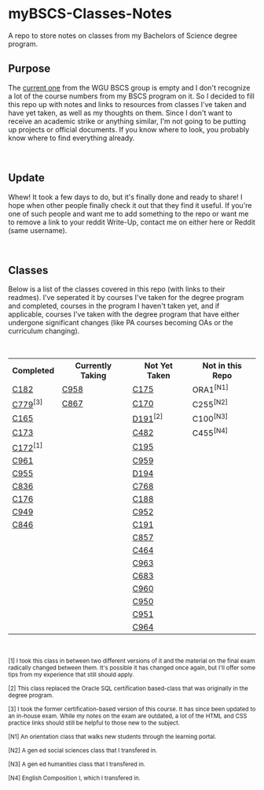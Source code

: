 # myBSCS-Classes-Notes
A repo to store notes on classes from my Bachelors of Science degree program.

## Purpose
<p>The <a href="https://github.com/WGU-BSCS/bscs-classes">current one</a> from the WGU BSCS group is empty and I don't recognize a lot of the course numbers from my BSCS program on it. So I decided to fill this repo up with notes and links to resources from classes I've taken and have yet taken, as well as my thoughts on them. Since I don't want to receive an academic strike or anything similar, I'm not going to be putting up projects or official documents. If you know where to look, you probably know where to find everything already.</p>
<br />

## Update
<p>Whew! It took a few days to do, but it's finally done and ready to share! I hope when other people finally check it out that they find it useful. If you're one of such people and want me to add something to the repo or want me to remove a link to your reddit Write-Up, contact me on either here or Reddit (same username).</p>
<br />

## Classes
<p>Below is a list of the classes covered in this repo (with links to their readmes). I've seperated it by courses I've taken for the degree program and completed, courses in the program I haven't taken yet, and if applicable, courses I've taken with the degree program that have either undergone significant changes (like PA courses becoming OAs or the curriculum changing).</p>
<br />
<table>
  <tr>
    <th>Completed</th>
    <th>Currently Taking</th>
    <th>Not Yet Taken</th>
    <th>Not in this Repo</th>
  </tr>
  <tr>
    <td><a href="https://github.com/Krautpaddy/myBSCS-Classes-Notes/blob/main/C182.md">C182</a></td>
    <td><a href="https://github.com/Krautpaddy/myBSCS-Classes-Notes/blob/main/C958.md">C958</a></td>
    <td><a href="https://github.com/Krautpaddy/myBSCS-Classes-Notes/blob/main/C175.md">C175</a></td>
       <td>ORA1<sup>[N1]</sup>
  </tr>
  <tr>
    <td><a href="https://github.com/Krautpaddy/myBSCS-Classes-Notes/blob/main/C779.md">C779</a><sup>[3]</sup></td>
    <td><a href="https://github.com/Krautpaddy/myBSCS-Classes-Notes/blob/main/C867.md">C867</a></td>
    <td><a href="https://github.com/Krautpaddy/myBSCS-Classes-Notes/blob/main/C170.md">C170</a></td>
       <td>C255<sup>[N2]</sup></td>
  </tr>
  <tr>
    <td><a href="https://github.com/Krautpaddy/myBSCS-Classes-Notes/blob/main/C165.md">C165</a></td>
    <td></td>
    <td><a href="https://github.com/Krautpaddy/myBSCS-Classes-Notes/blob/main/D191.md">D191</a><sup>[2]</sup></td>
      <td>C100<sup>[N3]</sup></td>
  </tr>
  <tr>
    <td><a href="https://github.com/Krautpaddy/myBSCS-Classes-Notes/blob/main/C173.md">C173</a></td>
        <td></td>
    <td><a href="https://github.com/Krautpaddy/myBSCS-Classes-Notes/blob/main/C482.md">C482</a></td>
  <td>C455<sup>[N4]</sup></td>
  </tr>
  <tr>
    <td><a href="https://github.com/Krautpaddy/myBSCS-Classes-Notes/blob/main/C172.md">C172</a><sup>[1]</sup></td>
        <td></td>
    <td><a href="https://github.com/Krautpaddy/myBSCS-Classes-Notes/blob/main/C195.md">C195</a></td>
        <td></td>
  </tr>
  <tr>
    <td><a href="https://github.com/Krautpaddy/myBSCS-Classes-Notes/blob/main/C961.md">C961</a></td>
      <td></td>
    <td><a href="https://github.com/Krautpaddy/myBSCS-Classes-Notes/blob/main/C959.md">C959</a></td>
      <td></td>
  </tr>
  <tr>
    <td><a href="https://github.com/Krautpaddy/myBSCS-Classes-Notes/blob/main/C955.md">C955</a></td>
      <td></td>
    <td><a href="https://github.com/Krautpaddy/myBSCS-Classes-Notes/blob/main/D194.md">D194</a></td>
      <td></td>
  </tr>
  <tr>
    <td><a href="https://github.com/Krautpaddy/myBSCS-Classes-Notes/blob/main/C836.md">C836</a></td>
      <td></td>
    <td><a href="https://github.com/Krautpaddy/myBSCS-Classes-Notes/blob/main/C768.md">C768</a></td>
      <td></td>
  </tr>
  <tr>
    <td><a href="https://github.com/Krautpaddy/myBSCS-Classes-Notes/blob/main/C176.md">C176</a></td>
      <td></td>
    <td><a href="https://github.com/Krautpaddy/myBSCS-Classes-Notes/blob/main/C188.md">C188</a></td>
      <td></td>
  </tr>
  <tr>
    <td><a href="https://github.com/Krautpaddy/myBSCS-Classes-Notes/blob/main/C949.md">C949</a></td>
      <td></td>
    <td><a href="https://github.com/Krautpaddy/myBSCS-Classes-Notes/blob/main/C952.md">C952</a></td>
      <td></td>
  </tr>
  <tr>
  <td><a href="https://github.com/Krautpaddy/myBSCS-Classes-Notes/blob/main/C846.md">C846</a></td>
      <td></td>
    <td><a href="https://github.com/Krautpaddy/myBSCS-Classes-Notes/blob/main/C191.md">C191</a></td>
      <td></td>
  </tr>
    <tr>
      <td></td>
      <td></td>
      <td><a href="https://github.com/Krautpaddy/myBSCS-Classes-Notes/blob/main/C857.md">C857</a></td>
      <td></td>
  </tr>
      <tr>
      <td></td>
      <td></td>
        <td><a href="https://github.com/Krautpaddy/myBSCS-Classes-Notes/blob/main/C464.md">C464</a></td>
      <td></td>
  </tr>
      <tr>
      <td></td>
      <td></td>
        <td><a href="https://github.com/Krautpaddy/myBSCS-Classes-Notes/blob/main/C963.md">C963</a></td>
      <td></td>
  </tr>
      <tr>
      <td></td>
      <td></td>
        <td><a href="https://github.com/Krautpaddy/myBSCS-Classes-Notes/blob/main/C683.md">C683</a></td>
      <td></td>
  </tr>
      <tr>
      <td></td>
      <td></td>
        <td><a href="https://github.com/Krautpaddy/myBSCS-Classes-Notes/blob/main/C960.md">C960</a></td>
      <td></td>
  </tr>
      <tr>
      <td></td>
      <td></td>
        <td><a href="https://github.com/Krautpaddy/myBSCS-Classes-Notes/blob/main/C950.md">C950</a></td>
      <td></td>
  </tr>
      <tr>
      <td></td>
      <td></td>
        <td><a href="https://github.com/Krautpaddy/myBSCS-Classes-Notes/blob/main/C951.md">C951</a></td>
      <td></td>
  </tr>
      <tr>
      <td></td>
      <td></td>
        <td><a href="https://github.com/Krautpaddy/myBSCS-Classes-Notes/blob/main/C964.md">C964</a></td>
      <td></td>
  </tr>
</table>
  <br />
 <p><sub>[1] I took this class in between two different versions of it and the material on the final exam radically changed between them. It's possible it has changed once again, but I'll offer some tips from my experience that still should apply.</sub></p>
 <p><sub>[2] This class replaced the Oracle SQL certification based-class that was originally in the degree program.</sub></p> 
 <p><sub>[3] I took the former certification-based version of this course. It has since been updated to an in-house exam. While my notes on the exam are outdated, a lot of the HTML and CSS practice links should still be helpful to those new to the subject.</sub></p>
  <p><sub>[N1] An orientation class that walks new students through the learning portal.</sub></p>
  <p><sub>[N2] A gen ed social sciences class that I transfered in.</sub></p>
  <p><sub>[N3] A gen ed humanities class that I transfered in.</sub></p>
  <p><sub>[N4] English Composition I, which I transfered in.</sub></p>
  <br />
 
